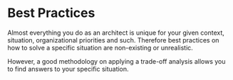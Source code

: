 # Best Practices

Almost everything you do as an architect is unique for your given context, situation, organizational priorities and such. Therefore best practices on how to solve a specific situation are non-existing or unrealistic.

However, a good methodology on applying a trade-off analysis allows you to find answers to your specific situation.

